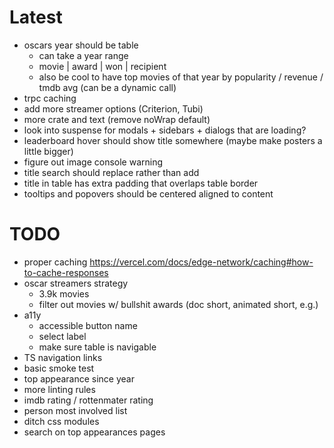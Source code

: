 # Latest

- oscars year should be table
  - can take a year range
  - movie | award | won | recipient
  - also be cool to have top movies of that year by popularity / revenue / tmdb avg (can be a dynamic call)
- trpc caching
- add more streamer options (Criterion, Tubi)
- more crate and text (remove noWrap default)
- look into suspense for modals + sidebars + dialogs that are loading?
- leaderboard hover should show title somewhere (maybe make posters a little bigger)
- figure out image console warning
- title search should replace rather than add
- title in table has extra padding that overlaps table border
- tooltips and popovers should be centered aligned to content

# TODO

- proper caching https://vercel.com/docs/edge-network/caching#how-to-cache-responses
- oscar streamers strategy
  - 3.9k movies
  - filter out movies w/ bullshit awards (doc short, animated short, e.g.)
- a11y
  - accessible button name
  - select label
  - make sure table is navigable
- TS navigation links
- basic smoke test
- top appearance since year
- more linting rules
- imdb rating / rottenmater rating
- person most involved list
- ditch css modules
- search on top appearances pages
